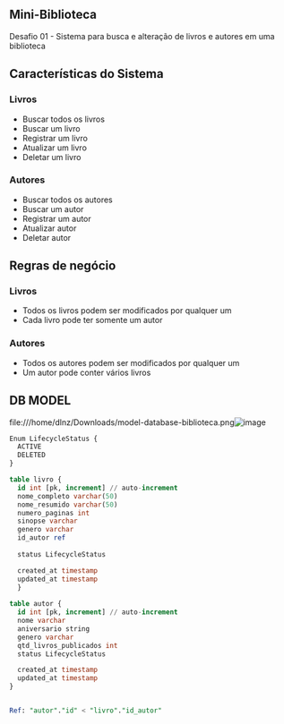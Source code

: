 ## Mini-Biblioteca
Desafio 01 - Sistema para busca e alteração de livros e autores em uma biblioteca

## Características do Sistema

### Livros
- Buscar todos os livros
- Buscar um livro
- Registrar um livro
- Atualizar um livro
- Deletar um livro


### Autores
- Buscar todos os autores
- Buscar um autor
- Registrar um autor
- Atualizar autor
- Deletar autor

## Regras de negócio

### Livros
- Todos os livros podem ser modificados por qualquer um
- Cada livro pode ter somente um autor

### Autores
- Todos os autores podem ser modificados por qualquer um
- Um autor pode conter vários livros

## DB MODEL
file:///home/dlnz/Downloads/model-database-biblioteca.png![image](https://user-images.githubusercontent.com/44629124/126783228-86e7df35-37af-4746-a8a4-9819658fa950.png)


```sql
Enum LifecycleStatus {
  ACTIVE
  DELETED
}

table livro {
  id int [pk, increment] // auto-increment
  nome_completo varchar(50)
  nome_resumido varchar(50)
  numero_paginas int
  sinopse varchar
  genero varchar
  id_autor ref
  
  status LifecycleStatus

  created_at timestamp
  updated_at timestamp
  }
  
table autor {
  id int [pk, increment] // auto-increment
  nome varchar
  aniversario string
  genero varchar
  qtd_livros_publicados int
  status LifecycleStatus

  created_at timestamp
  updated_at timestamp
}


Ref: "autor"."id" < "livro"."id_autor"

